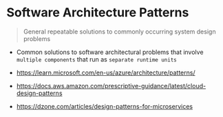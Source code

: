 # Software Architecture Patterns

> General repeatable solutions to commonly occurring system design problems

- Common solutions to software architectural problems that involve `multiple components` that run as `separate runtime units`

- <https://learn.microsoft.com/en-us/azure/architecture/patterns/>
- <https://docs.aws.amazon.com/prescriptive-guidance/latest/cloud-design-patterns>
- <https://dzone.com/articles/design-patterns-for-microservices>
